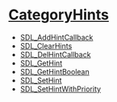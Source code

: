 #  [CategoryHints](CategoryHints)

<!-- BEGIN CATEGORY LIST -->
- [SDL_AddHintCallback](SDL_AddHintCallback)
- [SDL_ClearHints](SDL_ClearHints)
- [SDL_DelHintCallback](SDL_DelHintCallback)
- [SDL_GetHint](SDL_GetHint)
- [SDL_GetHintBoolean](SDL_GetHintBoolean)
- [SDL_SetHint](SDL_SetHint)
- [SDL_SetHintWithPriority](SDL_SetHintWithPriority)
<!-- END CATEGORY LIST -->

